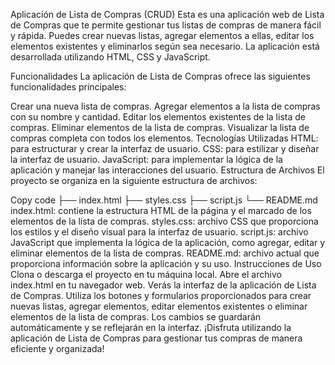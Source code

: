 Aplicación de Lista de Compras (CRUD)
Esta es una aplicación web de Lista de Compras que te permite gestionar tus listas de compras de manera fácil y rápida. Puedes crear nuevas listas, agregar elementos a ellas, editar los elementos existentes y eliminarlos según sea necesario. La aplicación está desarrollada utilizando HTML, CSS y JavaScript.

Funcionalidades
La aplicación de Lista de Compras ofrece las siguientes funcionalidades principales:

Crear una nueva lista de compras.
Agregar elementos a la lista de compras con su nombre y cantidad.
Editar los elementos existentes de la lista de compras.
Eliminar elementos de la lista de compras.
Visualizar la lista de compras completa con todos los elementos.
Tecnologías Utilizadas
HTML: para estructurar y crear la interfaz de usuario.
CSS: para estilizar y diseñar la interfaz de usuario.
JavaScript: para implementar la lógica de la aplicación y manejar las interacciones del usuario.
Estructura de Archivos
El proyecto se organiza en la siguiente estructura de archivos:

Copy code
├── index.html
├── styles.css
├── script.js
└── README.md
index.html: contiene la estructura HTML de la página y el marcado de los elementos de la lista de compras.
styles.css: archivo CSS que proporciona los estilos y el diseño visual para la interfaz de usuario.
script.js: archivo JavaScript que implementa la lógica de la aplicación, como agregar, editar y eliminar elementos de la lista de compras.
README.md: archivo actual que proporciona información sobre la aplicación y su uso.
Instrucciones de Uso
Clona o descarga el proyecto en tu máquina local.
Abre el archivo index.html en tu navegador web.
Verás la interfaz de la aplicación de Lista de Compras.
Utiliza los botones y formularios proporcionados para crear nuevas listas, agregar elementos, editar elementos existentes o eliminar elementos de la lista de compras.
Los cambios se guardarán automáticamente y se reflejarán en la interfaz.
¡Disfruta utilizando la aplicación de Lista de Compras para gestionar tus compras de manera eficiente y organizada!